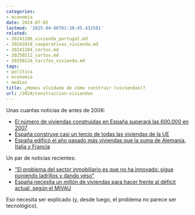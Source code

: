 ```yaml
---
categories:
- economía
date: 2024-07-05
lastmod: '2025-04-06T01:38:45.432581'
related:
- 20241206_vivienda_portugal.md
- 20241018_cooperativas_vivienda.md
- 20241204_cortos.md
- 20250212_cortos.md
- 20250124_tarifas_vivienda.md
tags:
- política
- economía
- medios
title: ¿Hemos olvidado de cómo construir (viviendas)?
url: /2024/construccion-viviendas
---
```


Unas cuantas noticias de antes de 2008:

- [El número de viviendas construidas en España superará las 600.000 en 2007](https://www.capitalmadrid.com/2007/1/10/3924/el-numero-de-viviendas-construidas-en-espana-superara-las-600000-en-2007.html)
- [España construye casi un tercio de todas las viviendas de la UE](https://www.elperiodicodearagon.com/economia/2005/07/08/espana-construye-tercio-viviendas-ue-48166321.html)
- [España edificó el año pasado más viviendas que la suma de Alemania, Italia y Francia](https://elpais.com/diario/2005/02/04/portada/1107471614_850215.html)

Un par de noticias recientes:

- ["El problema del sector inmobiliario es que no ha innovado: sigue poniendo ladrillos y dando yeso"](https://www.elconfidencial.com/inmobiliario/residencial/2024-06-26/entrevista-inmobiliario-antonio-martin-avintia_3910864/)
- [España necesita un millón de viviendas para hacer frente al déficit actual, según el MIVAU](https://www.idealista.com/news/inmobiliario/vivienda/2024/06/13/817778-espana-necesita-un-millon-de-viviendas-para-hacer-frente-al-deficit-actual-segun-el)

Eso necesita ser explicado (y, desde luego, el problema no parece ser tecnológico).